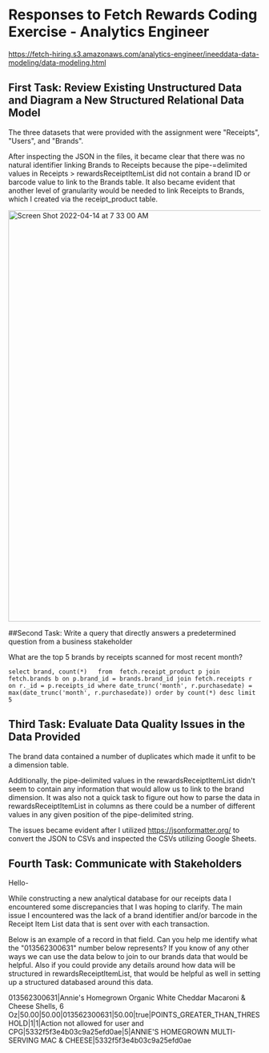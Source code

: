 # Responses to Fetch Rewards Coding Exercise - Analytics Engineer 
https://fetch-hiring.s3.amazonaws.com/analytics-engineer/ineeddata-data-modeling/data-modeling.html

## First Task: Review Existing Unstructured Data and Diagram a New Structured Relational Data Model

The three datasets that were provided with the assignment were "Receipts", "Users", and "Brands". 

After inspecting the JSON in the files, it became clear that there was no natural identifier linking Brands to Receipts because the pipe-=delimited values in Receipts > rewardsReceiptItemList did not contain a brand ID or barcode value to link to the Brands table. It also became evident that another level of granularity would be needed to link Receipts to Brands, which I created via the receipt_product table. 

<img width="820" alt="Screen Shot 2022-04-14 at 7 33 00 AM" src="https://user-images.githubusercontent.com/12734395/163382697-f3ecf97f-a935-4c34-b55d-c0d1b52bea12.png">

##Second Task: Write a query that directly answers a predetermined question from a business stakeholder

What are the top 5 brands by receipts scanned for most recent month?

`select brand, count(*)  
from 
fetch.receipt_product p
join fetch.brands b on p.brand_id = brands.brand_id
join fetch.receipts r on r._id = p.receipts_id
where date_trunc('month', r.purchasedate) = max(date_trunc('month', r.purchasedate))
order by count(*) desc
limit 5
`

## Third Task: Evaluate Data Quality Issues in the Data Provided

The brand data contained a number of duplicates which made it unfit to be a dimension table. 

Additionally, the pipe-delimited values in the rewardsReceiptItemList didn't seem to contain any information that would allow us to link to the brand dimension. It was also not a quick task to figure out how to parse the data in rewardsReceiptItemList in columns as there could be a number of different values in any given position of the pipe-delimited string.

The issues became evident after I utilized https://jsonformatter.org/ to convert the JSON to CSVs and inspected the CSVs utilizing Google Sheets. 


## Fourth Task: Communicate with Stakeholders

Hello-

While constructing a new analytical database for our receipts data I encountered some discrepancies that I was hoping to clarify. The main issue I encountered was the lack of a brand identifier and/or barcode in the Receipt Item List data that is sent over with each transaction. 

Below is an example of a record in that field. Can you help me identify what the "013562300631" number below represents? If you know of any other ways we can use the data below to join to our brands data that would be helpful. Also if you could provide any details around how data will be structured in rewardsReceiptItemList, that would be helpful as well in setting up a structured databased around this data. 

013562300631|Annie's Homegrown Organic White Cheddar Macaroni & Cheese Shells, 6 Oz|50.00|50.00|013562300631|50.00|true|POINTS_GREATER_THAN_THRESHOLD|1|1|Action not allowed for user and CPG|5332f5f3e4b03c9a25efd0ae|5|ANNIE'S HOMEGROWN MULTI-SERVING MAC & CHEESE|5332f5f3e4b03c9a25efd0ae  


